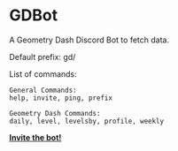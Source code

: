 # GDBot
A Geometry Dash Discord Bot to fetch data.

Default prefix: gd/

List of commands:
```
General Commands:
help, invite, ping, prefix

Geometry Dash Commands:
daily, level, levelsby, profile, weekly
```
[**Invite the bot!**](https://discord.com/api/oauth2/authorize?client_id=796132641581301771&scope=bot)